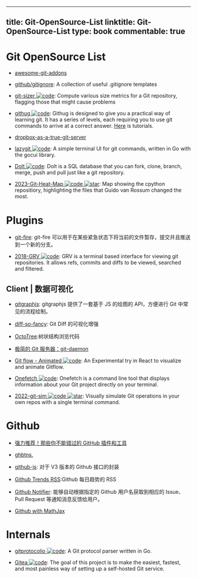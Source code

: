
---
title: Git-OpenSource-List
linktitle: Git-OpenSource-List
type: book
commentable: true
---

# Git OpenSource List

- [awesome-git-addons](https://github.com/stevemao/awesome-git-addons#git-deploy)

- [github/gitignore](https://github.com/github/gitignore): A collection of useful .gitignore templates

- [git-sizer ![code](https://martrix-usa.oss-accelerate.aliyuncs.com/logo/code.svg)](https://github.com/github/git-sizer/): Compute various size metrics for a Git repository, flagging those that might cause problems

- [githug ![code](https://martrix-usa.oss-accelerate.aliyuncs.com/logo/code.svg)](https://github.com/Gazler/githug): Githug is designed to give you a practical way of learning git. It has a series of levels, each requiring you to use git commands to arrive at a correct answer. [Here](https://codingstyle.cn/topics/51) is tutorials.

- [dropbox-as-a-true-git-server](http://www.anishathalye.com/2016/04/25/dropbox-as-a-true-git-server/)

- [lazygit ![code](https://martrix-usa.oss-accelerate.aliyuncs.com/logo/code.svg)](https://github.com/jesseduffield/lazygit): A simple terminal UI for git commands, written in Go with the gocui library.

- [Dolt ![code](https://martrix-usa.oss-accelerate.aliyuncs.com/logo/code.svg)](https://github.com/dolthub/dolt): Dolt is a SQL database that you can fork, clone, branch, merge, push and pull just like a git repository.

- [2023-Git-Heat-Map ![code](https://martrix-usa.oss-accelerate.aliyuncs.com/logo/code.svg) ![star](https://img.shields.io/github/stars/jmforsythe/Git-Heat-Map)](https://github.com/jmforsythe/Git-Heat-Map): Map showing the cpython repositiory, highlighting the files that Guido van Rossum changed the most.

# Plugins

- [git-fire](https://github.com/qw3rtman/git-fire): git-fire 可以用于在某些紧急状态下将当前的文件暂存，提交并且推送到一个新的分支。

- [2018-GRV ![code](https://martrix-usa.oss-accelerate.aliyuncs.com/logo/code.svg)](https://github.com/rgburke/grv): GRV is a terminal based interface for viewing git repositories. It allows refs, commits and diffs to be viewed, searched and filtered.

## Client | 数据可视化

- [gitgraphjs](http://gitgraphjs.com/#): gitgraphjs 提供了一套基于 JS 的绘图的 API，方便进行 Git 中常见的流程绘制。

- [diff-so-fancy](https://github.com/so-fancy/diff-so-fancy): Git Diff 的可视化增强

- [OctoTree](https://github.com/buunguyen/octotree):树状结构浏览代码

- [极简的 Git 服务器：git-daemon](http://harttle.com/2016/06/20/git-daemon.html)

- [Git flow - Animated ![code](https://martrix-usa.oss-accelerate.aliyuncs.com/logo/code.svg)](https://github.com/vraa/gitflowanimated): An Experimental try in React to visualize and animate Gitflow.

- [Onefetch ![code](https://martrix-usa.oss-accelerate.aliyuncs.com/logo/code.svg)](https://github.com/o2sh/onefetch): Onefetch is a command line tool that displays information about your Git project directly on your terminal.

- [2022-git-sim ![code](https://martrix-usa.oss-accelerate.aliyuncs.com/logo/code.svg) ![star](https://img.shields.io/github/stars/initialcommit-com/git-sim)](https://github.com/initialcommit-com/git-sim): Visually simulate Git operations in your own repos with a single terminal command.

# Github

- [强力推荐！那些你不能错过的 GitHub 插件和工具](https://juejin.im/post/59ade28051882538fd72fa2c)

- [ghbtns.](https://ghbtns.com/#star)

- [github-js](https://github.com/akshaykumar6/github-js): 对于 V3 版本的 Github 接口的封装

- [Github Trends RSS](http://github-trends.ryotarai.info/):Github 每日趋势的 RSS

- [Github Notifier](https://parg.co/bDV): 能够自动根据指定的 Github 用户名获取到相应的 Issue、Pull Request 等通知消息反馈给用户。

- [Github with MathJax](https://parg.co/bDa)

# Internals

- [gitprotocolio ![code](https://martrix-usa.oss-accelerate.aliyuncs.com/logo/code.svg)](https://github.com/google/gitprotocolio): A Git protocol parser written in Go.

- [Gitea ![code](https://martrix-usa.oss-accelerate.aliyuncs.com/logo/code.svg)](https://github.com/go-gitea/gitea): The goal of this project is to make the easiest, fastest, and most painless way of setting up a self-hosted Git service.

    